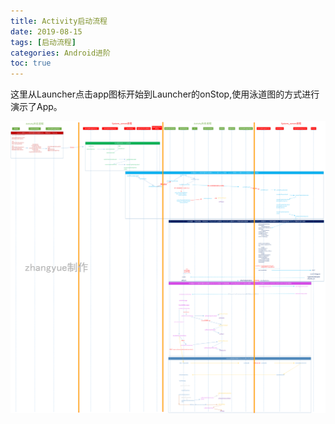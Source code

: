 ```yaml
---
title: Activity启动流程
date: 2019-08-15
tags: [启动流程]
categories: Android进阶
toc: true
---
```


这里从Launcher点击app图标开始到Launcher的onStop,使用泳道图的方式进行演示了App。

<!--more-->

<img src="activitystart/2019-08-16-16-34-09.png" />
